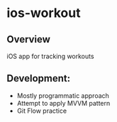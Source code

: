 # ios-workout

## Overview
iOS app for tracking workouts

## Development:
- Mostly programmatic approach
- Attempt to apply MVVM pattern
- Git Flow practice